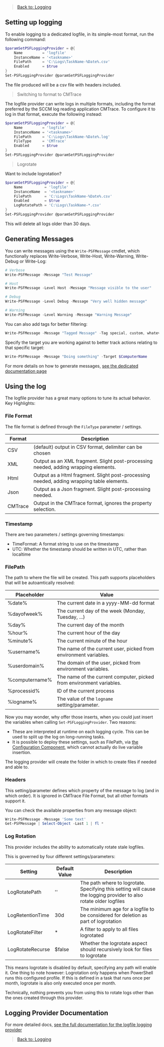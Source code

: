 ﻿> [Back to: Logging](../../logging.html)

## Setting up logging

To enable logging to a dedicated logfile, in its simple-most format, run the following command:

```powershell
$paramSetPSFLoggingProvider = @{
    Name         = 'logfile'
    InstanceName = '<taskname>'
    FilePath     = 'C:\Logs\TaskName-%Date%.csv'
    Enabled      = $true
}
Set-PSFLoggingProvider @paramSetPSFLoggingProvider
```

The file produced will be a csv file with headers included.

> Switching to format to CMTrace

The logfile provider can write logs in multiple formats, including the format preferred by the SCCM log reading application CMTrace.
To configure it to log in that format, execute the following instead:

```powershell
$paramSetPSFLoggingProvider = @{
    Name         = 'logfile'
    InstanceName = '<taskname>'
    FilePath     = 'C:\Logs\TaskName-%Date%.log'
    FileType     = 'CMTrace'
    Enabled      = $true
}
Set-PSFLoggingProvider @paramSetPSFLoggingProvider
```

> Logrotate

Want to include logrotation?

```powershell
$paramSetPSFLoggingProvider = @{
    Name          = 'logfile'
    InstanceName  = '<taskname>'
    FilePath      = 'C:\Logs\TaskName-%Date%.csv'
    Enabled       = $true
    LogRotatePath = 'C:\Logs\TaskName-*.csv'
}
Set-PSFLoggingProvider @paramSetPSFLoggingProvider
```

This will delete all logs older than 30 days.

## Generating Messages

You can write messages using the `Write-PSFMessage` cmdlet, which functionally replaces Write-Verbose, Write-Host, Write-Warning, Write-Debug or Write-Log:

```powershell
# Verbose
Write-PSFMessage -Message "Test Message"

# Host
Write-PSFMessage -Level Host -Message "Message visible to the user"

# Debug
Write-PSFMessage -Level Debug -Message "Very well hidden message"

# Warning
Write-PSFMessage -Level Warning -Message "Warning Message"
```

You can also add tags for better filtering:

```powershell
Write-PSFMessage -Message "Tagged Message" -Tag special, custom, whatever
```

Specify the target you are working against to better track actions relating to that specific target:

```powershell
Write-PSFMessage -Message "Doing something" -Target $ComputerName
```

For more details on how to generate messages, [see the dedicated documentation page](../basics/writing-messages.html)

## Using the log

The logfile provider has a great many options to tune its actual behavior.
Key Highlights:

### File Format

The file format is defined through the `FileType` parameter / settings.

| Format | Description |
|---|---|
| CSV | (default) output in CSV format, delimiter can be chosen |
| XML | Output as an XML fragment. Slight post-processing needed, adding wrapping elements. |
| Html | Output as a Html fragment. Slight post-processing needed, adding wrapping table elements. |
| Json | Output as a Json fragment. Slight post-processing needed. |
| CMTrace | Output in the CMTrace format, ignores the property selection. |

### Timestamp

There are two parameters / settings governing timestamps:

+ TimeFormat: A format string to use on the timestamp
+ UTC: Whether the timestamp should be written in UTC, rather than localtime

### FilePath

The path to where the file will be created.
This path supports placeholders that will be autoamtically resolved:

| Placeholder | Value |
|---|---|
| %date% | The current date in a yyyy-MM-dd format |
| %dayofweek% | The current day of the week (Monday, Tuesday, ...) |
| %day% | The current day of the month |
| %hour% | The current hour of the day |
| %minute% | The current minute of the hour |
| %username% | The name of the current user, picked from environment variables. |
| %userdomain% | The domain of the user, picked from environment variables. |
| %computername% | The name of the current computer, picked from environment variables. |
| %processid% | ID of the current process |
| %logname% | The value of the `logname` setting/parameter. |

Now you may wonder, why offer those inserts, when you could just insert the variables when calling `Set-PSFLoggingProvider`.
Two reasons:

- These are interpreted at runtime on each logging cycle. This can be used to split up the log on long-running tasks.
- It is possible to deploy these settings, such as FilePath, via [the Configuration Component](../../configuration.html), which cannot actually do live variable insertion.

The logging provider will create the folder in which to create files if needed and able to.

### Headers

This setting/parameter defines which property of the message to log (and in which order).
It is ignored in CMTrace File Format, but all other formats support it.

You can check the available properties from any message object:

```powershell
Write-PSFMessage -Message 'Some text'
Get-PSFMessage | Select-Object -Last 1 | fl *
```

### Log Rotation

This provider includes the ability to automatically rotate stale logfiles.

This is governed by four different settings/parameters:

| Setting | Default Value | Description |
|---|---|---|
| LogRotatePath | '' | The path where to logrotate. Specifying this setting will cause the logging provider to also rotate older logfiles |
| LogRetentionTime | 30d | The minimum age for a logfile to be considered for deletion as part of logrotation |
| LogRotateFilter | * | A filter to apply to all files logrotated |
| LogRotateRecurse | $false | Whether the logrotate aspect should recursively look for files to logrotate |

This means logrotate is disabled by default, specifying any path will enable it.
One thing to note however: Logrotation only happens when PowerShell runs this configured profile.
If this is defined in a task that runs once per month, logrotate is also only executed once per month.

Technically, nothing prevents you from using this to rotate logs other than the ones created through this provider.

## Logging Provider Documentation

For more detailed docs, [see the full documentation for the logfile logging provider](../providers/logfile.html)

> [Back to: Logging](../../logging.html)
